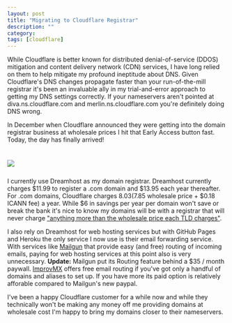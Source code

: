 ```yaml
---
layout: post
title: "Migrating to Cloudflare Registrar"
description: ""
category: 
tags: [cloudflare]
---
```


While Cloudflare is better known for distributed denial-of-service (DDOS) mitigation and content delivery network (CDN) services, I have long relied on them to help mitigate my profound ineptitude about DNS. Given Cloudflare's DNS changes propagate faster than your run-of-the-mill registrar it's been an invaluable ally in my trial-and-error approach to getting my DNS settings correctly. If your nameservers aren't pointed at diva.ns.cloudflare.com and merlin.ns.cloudflare.com you're definitely doing DNS wrong.

In December when Cloudflare announced they were getting into the domain registrar business at wholesale prices I hit that Early Access button fast. Today, the day has finally arrived!

<div>
    <img class="rounded-corners" style="max-width: 600px; border: 1px; margin-top: 24px;" src="{{ site.images2019 }}/01-16/cloudflare.png"/>
    <p class="caption-text" style="line-height: 1.5em; margin-bottom: 24px;"><strong></strong></p>
</div>

I currently use Dreamhost as my domain registrar. Dreamhost currently charges $11.99 to register a .com domain and $13.95 each year thereafter. For .com domains, Cloudflare charges $8.03 ($7.85 wholesale price + $0.18 ICANN fee) a year. While $6 in savings per year per domain won't save or break the bank it's nice to know my domains will be with a registrar that will never charge ["anything more than the wholesale price each TLD charges"][1].

I also rely on Dreamhost for web hosting services but with GitHub Pages and Heroku the only service I now use is their email forwarding service. With services like [Mailgun][2] that provide easy (and free) routing of incoming emails, paying for web hosting services at this point also is very unnecessary. **Update:** Mailgun put its Routing feature behind a $35 / month paywall. [ImprovMX][3] offers free email routing if you've got only a handful of domains and aliases to set up. If you have more its paid option is relatively afforable compared to Mailgun's new paypal.

I've been a happy Cloudflare customer for a while now and while they technically won't be making any money off me providing domains at wholesale cost I'm happy to bring my domains closer to their nameservers.

[1]: https://blog.cloudflare.com/cloudflare-registrar/
[2]: https://www.mailgun.com/
[3]: https://app.improvmx.com/
